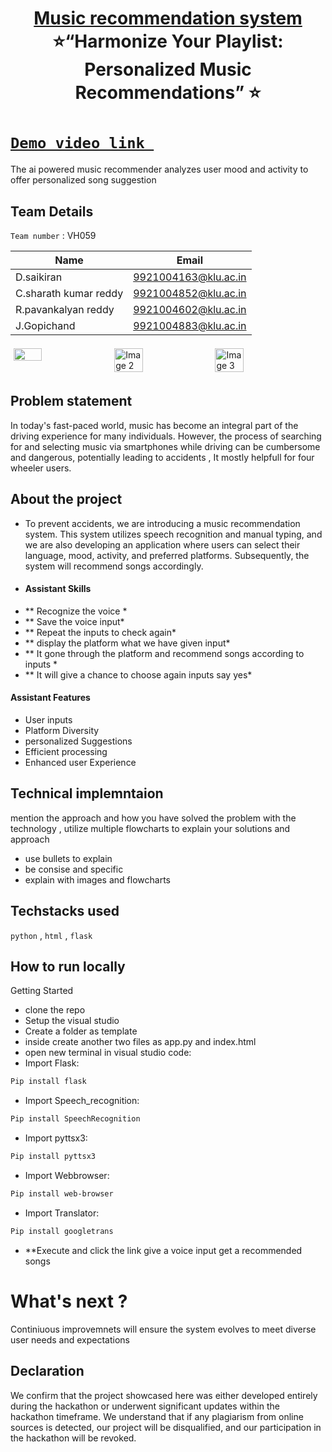 <h1 align="center" style="border-bottom: none">
    <b>
        <a href="https://www.google.com"> Music recommendation system </a><br>
    </b>
      ⭐️“Harmonize Your Playlist: Personalized Music Recommendations”  ⭐️ <br>
</h1>

#  [`Demo video link `](https://github.com/Sharath78s/Vashisht-hackathon-VHO59/tree/main) 
The ai powered music recommender analyzes user mood and activity to offer personalized song suggestion

## Team Details
`Team number` : VH059

| Name                  | Email           | 
|-----------------------|----------------------|
|D.saikiran             | 9921004163@klu.ac.in |  
| C.sharath kumar reddy | 9921004852@klu.ac.in |  
| R.pavankalyan reddy   | 9921004602@klu.ac.in |  
| J.Gopichand           | 9921004883@klu.ac.in |


<div style="display: flex; flex-wrap: wrap;">
    <img src="blob:https://web.whatsapp.com/ff48e0c8-ded5-4a33-86d5-1b642d411775 alt="Image 1" style="width: 30%; margin: 5px;">
    <img src="https://encrypted-tbn0.gstatic.com/images?q=tbn:ANd9GcSECH9uhvdGq0EP6QqG8lzAyjz1F-6V5RyMZrjBGmoIbP5diPgG53mWePJ9RlWVbJuVWCo&usqp=CAU" alt="Image 2" style="width: 30%; margin: 5px;">
    <img src="https://encrypted-tbn0.gstatic.com/images?q=tbn:ANd9GcSEwduQ50DEm_tr94tfGWHqAYzzvjb_5oS6ULmejCN2pBlolGfTv8wTwaa64fnt1GThiDc" alt="Image 3" style="width: 30%; margin: 5px;">
   
</div>


## Problem statement 
In today's fast-paced world, music has become an integral part of the driving experience for many individuals. However, the process of searching for and selecting music via smartphones while driving can be cumbersome and dangerous, potentially leading to accidents  , It mostly helpfull for four wheeler users.


## About the project
* To prevent accidents, we are introducing a music recommendation system. This system utilizes speech recognition and manual typing, and we are also developing an application where users can select their language, mood, activity, and preferred platforms. Subsequently, the system will recommend songs accordingly.
* #### Assistant Skills 
* ** Recognize the voice *
* ** Save the voice input*
* ** Repeat the inputs to check again*
* ** display the platform what we have given input*
* ** It gone through the platform and recommend songs according to inputs *
* ** It will give a chance to choose again inputs say yes*

#### Assistant Features
* User inputs
* Platform Diversity
* personalized Suggestions
* Efficient processing
* Enhanced user Experience


## Technical implemntaion 
mention the approach and how you have solved the problem with the technology , utilize multiple flowcharts to explain your solutions and approach
- use bullets to explain
- be consise and specific
- explain with images and flowcharts

## Techstacks used 
`python` , `html` , `flask` 


## How to run locally 
 Getting Started
* clone the repo 
* Setup the visual studio 
* Create a folder as template
* inside create another two files as app.py and index.html
* open new terminal in visual studio code:
* Import Flask:
```bash
Pip install flask
```
* Import Speech_recognition:
```bash
Pip install SpeechRecognition
```
* Import pyttsx3:
```bash
Pip install pyttsx3
```
* Import Webbrowser:
```bash
Pip install web-browser
```
* Import Translator:
```bash
Pip install googletrans
```
* **Execute and click the link give a voice input get a recommended songs


# What's next ?
Continiuous improvemnets will ensure the system evolves to meet diverse user needs and expectations

## Declaration
We confirm that the project showcased here was either developed entirely during the hackathon or underwent significant updates within the hackathon timeframe. We understand that if any plagiarism from online sources is detected, our project will be disqualified, and our participation in the hackathon will be revoked.


  


